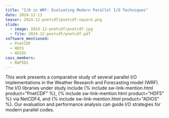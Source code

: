 ```yaml
---
title: "I/O in WRF: Evaluating Modern Parallel I/O Techniques"
date: 2024-12-13
teaser: 2024-12-pnetcdf/pnetcdf-square.png
slide:
  - image: 2024-12-pnetcdf/pnetcdf.jpg
  - file: 2024-12-pnetcdf/pnetcdf.pdf
software_mentioned:
  - PnetCDF
  - HDF5
  - ADIOS
cass_members: 
  - RAPIDS
---
```

This work presents a comparative study of several parallel I/O implementations in the Weather Research and Forecasting model (WRF). The I/O libraries under study include {% include sw-link-mention.html product="PnetCDF" %}, {% include sw-link-mention.html product="HDF5" %} via NetCDF4, and {% include sw-link-mention.html product="ADIOS" %}. Our evaluation and performance analysis can guide I/O strategies for modern parallel codes.